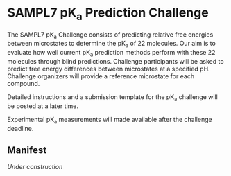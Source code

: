 # SAMPL7 pK<sub>a</sub> Prediction Challenge

The SAMPL7 pK<sub>a</sub> Challenge consists of predicting relative free energies between microstates to determine the pK<sub>a</sub> of 22 molecules. Our aim is to evaluate how well current pK<sub>a</sub> prediction methods perform with these 22 molecules through blind predictions. Challenge participants will be asked to predict free energy differences between microstates at a specified pH. Challenge organizers will provide a reference microstate for each compound.

Detailed instructions and a submission template for the pK<sub>a</sub> challenge will be posted at a later time.

Experimental pK<sub>a</sub> measurements will made available after the challenge deadline.

## Manifest
*Under construction*
